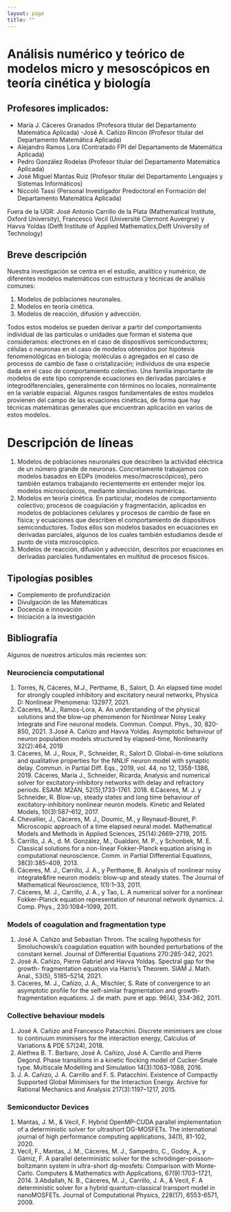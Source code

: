 ```yaml
---
layout: page
title: ""
---
```


# Análisis numérico y teórico de modelos micro y mesoscópicos en teoría cinética y biología

## Profesores implicados:

- María J. Cáceres Granados (Profesora titular del Departamento Matemática Aplicada)
-José A. Cañizo Rincón (Profesor titular del Departamento Matemática Aplicada)
- Alejandro Ramos Lora (Contratado FPI del Departamento de Matemática Aplicada)
- Pedro González Rodelas (Profesor titular del Departamento Matemática Aplicada)
- José Miguel Mantas Ruiz (Profesor titular del Departamento  Lenguajes y Sistemas Informáticos)
- Niccoló Tassi (Personal Investigador Predoctoral en Formación del Departamento Matemática Aplicada)

Fuera de la UGR: José Antonio Carrillo de la Plata (Mathematical Institute, Oxford University), Francesco Vecil (Université Clermont Auvergne) y Havva Yoldas (Delft Institute of Applied Mathematics,Delft University of Technology)

 
## Breve descripción

Nuestra investigación se centra en el estudio, analítico y numérico, de diferentes modelos matemáticos con estructura y técnicas de análisis comunes:

1. Modelos de poblaciones neuronales.
2. Modelos en teoría cinética.
3. Modelos de reacción, difusión y advección.

Todos estos modelos se pueden derivar a partir del comportamiento individual de las partículas o unidades que forman el sistema que consideramos: electrones en el caso de dispositivos semiconductores; células o neuronas en el caso de modelos obtenidos por hipótesis fenomenológicas en biología; moléculas o agregados en el caso de procesos de cambio de fase o cristalización; individuos de una especie dada en el caso de comportamiento colectivo. Una familia importante de modelos de este tipo comprende ecuaciones en derivadas parciales e integrodiferenciales, generalmente con términos no locales, normalmente en la variable espacial. Algunos rasgos fundamentales de estos modelos provienen del campo de las ecuaciones cinéticas, de forma que hay técnicas matemáticas generales que encuentran aplicación en varios de estos modelos.


# Descripción de líneas

1. Modelos de poblaciones neuronales que describen la actividad eléctrica de un número grande de neuronas. Concretamente trabajamos con modelos basados en EDPs (modelos meso/macroscópicos), pero también estamos trabajando recientemente en entender mejor los modelos microscópicos, mediante simulaciones numéricas.
2. Modelos en teoría cinética. En particular, modelos de comportamiento colectivo; procesos de coagulación y fragmentación, aplicados en modelos de poblaciones celulares y procesos de cambio de fase en física; y ecuaciones que describen el comportamiento de dispositivos semiconductores. Todos ellos son modelos basados en ecuaciones en derivadas parciales, algunos de los cuales también estudiamos desde el punto de vista microscópico.
3. Modelos de reacción, difusión y advección, descritos por ecuaciones en derivadas parciales fundamentales en multitud de procesos físicos.


## Tipologías posibles


- Complemento de profundización
- Divulgación de las Matemáticas
- Docencia e innovación
- Iniciación a la investigación


## Bibliografía

Algunos de nuestros artículos más recientes son:

### Neurociencia computational

1. Torres, N, Cáceres, M.J., Perthame, B., Salort, D. An elapsed time model for
strongly coupled inhibitory and excitatory neural networks, Physica D:
Nonlinear Phenomena: 132977, 2021.
2. Cáceres, M.J., Ramos-Lora, A. An understanding of the physical solutions
and the blow-up phenomenon for Nonlinear Noisy Leaky Integrate and Fire
neuronal models. Commun. Comput. Phys., 30, 820-850, 2021.
3.José A. Cañizo and Havva Yoldaş. Asymptotic behaviour of neuron population
models structured by elapsed-time, Nonlinearity 32(2):464, 2019
4. Cáceres, M. J., Roux, P., Schneider, R., Salort D. Global-in-time solutions and
qualitative properties for the NNLIF neuron model with synaptic delay.
Commun. in Partial Diff. Eqs., 2019, vol. 44, no 12, 1358-1386, 2019.
 Cáceres, María J., Schneider, Ricarda, Analysis and numerical solver for
excitatory-inhibitory networks with delay and refractory periods. ESAIM:
M2AN, 52(5),1733-1761. 2018.
6.Cáceres, M. J. y Schneider, R. Blow-up, steady states and long time behaviour
of excitatory-inhibitory nonlinear neuron models. Kinetic and Related Models,
10(3):587–612, 2017.
7. Chevallier, J., Cáceres, M. J., Doumic, M., y Reynaud-Bouret, P. Microscopic
approach of a time elapsed neural model. Mathematical Models and Methods in
Applied Sciences, 25(14):2669–2719, 2015.
8. Carrillo, J. A., d. M. González, M., Gualdani, M. P., y Schonbek, M. E. Classical
solutions for a non-linear Fokker-Planck equation arising in computational
neuroscience. Comm. in Partial Differential Equations, 38(3):385–409, 2013.
9. Cáceres, M. J., Carrillo, J. A., y Perthame, B. Analysis of nonlinear noisy
integrate&fire neuron models: blow-up and steady states. The Journal of
Mathematical Neuroscience, 1(1):1–33, 2011.
10. Cáceres, M. J., Carrillo, J. A., y Tao, L. A numerical solver for a nonlinear
Fokker-Planck equation representation of neuronal network dynamics. J.
Comp. Phys., 230:1084–1099, 2011.

### Models of coagulation and fragmentation type

1. José A. Cañizo and Sebastian Throm. The scaling hypothesis for
Smoluchowski’s coagulation equation with bounded perturbations of the
constant kernel. Journal of Differential Equations 270:285-342, 2021.
2. José A. Cañizo, Pierre Gabriel and Havva Yoldaş. Spectral gap for the growth-
fragmentation equation via Harris’s Theorem. SIAM J. Math. Anal., 53(5),
5185–5214, 2021.
3. Cáceres, M. J., Cañizo, J. A., Mischler, S. Rate of convergence to an asymptotic
profile
 for the self-similar fragmentation and growth-fragmentation
equations. J. de math. pure et app. 96(4), 334-362, 2011.

###  Collective behaviour models
1. José A. Cañizo and Francesco Patacchini. Discrete minimisers are close to
continuum minimisers for the interaction energy, Calculus of Variations & PDE
57(24), 2018.
2. Alethea B. T. Barbaro, José A. Cañizo, José A. Carrillo and Pierre Degond. Phase
transitions in a kinetic flocking model of Cucker-Smale type. Multiscale
Modelling and Simulation 14(3):1063–1088, 2016.
3. J. A. Cañizo, J. A. Carrillo and F. S. Patacchini. Existence of Compactly
Supported Global Minimisers for the Interaction Energy. Archive for Rational
Mechanics and Analysis 217(3):1197–1217, 2015.

### Semiconductor Devices

1. Mantas, J. M., & Vecil, F. Hybrid OpenMP-CUDA parallel implementation of a
deterministic solver for ultrashort DG-MOSFETs. The international journal of
high performance computing applications, 34(1), 81-102, 2020.
2. Vecil, F., Mantas, J. M., Cáceres, M. J., Sampedro, C., Godoy, A., y Gámiz, F. A
parallel deterministic solver for the schrödinger–poisson–boltzmann system
in ultra-short dg-mosfets: Comparison with Monte-Carlo. Computers &
Mathematics with Applications, 67(9):1703–1721, 2014.
3.Abdallah, N. B., Cáceres, M. J., Carrillo, J. A., & Vecil, F. A deterministic solver
for a hybrid quantum-classical transport model in nanoMOSFETs. Journal of
Computational Physics, 228(17), 6553-6571, 2009.
